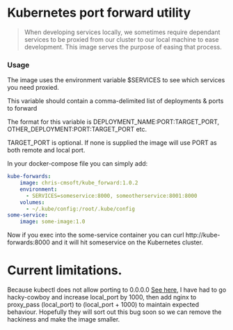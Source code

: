 # Kubernetes port forward utility

> When developing services locally, we sometimes require dependant services to be proxied from our cluster to our local machine to ease development.
> This image serves the purpose of easing that process.

### Usage

The image uses the environment variable $SERVICES to see which services you need proxied.

This variable should contain a comma-delimited list of deployments & ports to forward

The format for this variable is DEPLOYMENT_NAME:PORT:TARGET_PORT, OTHER_DEPLOYMENT:PORT:TARGET_PORT etc.

TARGET_PORT is optional. If none is supplied the image will use PORT as both remote and local port.

In your docker-compose file you can simply add:
```yaml
kube-forwards:
    image: chris-cmsoft/kube_forward:1.0.2
    environment:
      - SERVICES=someservice:8000, someotherservice:8001:8000
    volumes:
      - ~/.kube/config:/root/.kube/config
some-service:
    image: some-image:1.0
```

Now if you exec into the some-service container you can curl http://kube-forwards:8000 and it will hit someservice on the Kubernetes cluster.

# Current limitations. 

Because kubectl does not allow porting to 0.0.0.0 [See here](https://github.com/kubernetes/kubernetes/issues/43962), I have had to go hacky-cowboy and increase local_port by 1000, then add nginx to proxy_pass (local_port) to (local_port + 1000) to maintain expected behaviour. Hopefully they will sort out this bug soon so we can remove the hackiness and make the image smaller.

